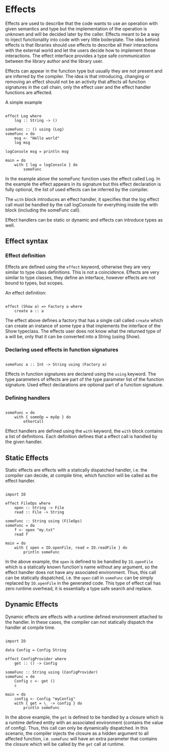 # Effects

Effects are used to describe that the code wants to use an operation with given semantics and type but the implementation of the operation is unknown and will be decided later by the caller. Effects meant to be a way to inject functionality into code with very little boilerplate.
The idea behind effects is that libraries should use effects to describe all their interactions with the external world and let the users decide how to implement those interactions. The effect interface provides a type safe communication between the library author and the library user.

Effects can appear in the function type but usually they are not present and are inferred by the compiler. The idea is that introducing, changing or removing an effect should not be an activity that affects all function signatures in the call chain, only the effect user and the effect handler functions are affected.

A simple example

```Siko

effect Log where
    log :: String -> ()

someFunc :: () using (Log)
someFunc = do
    msg <- "Hello world"
    log msg

logConsole msg = println msg

main = do
    with { log = logConsole } do
        someFunc
```
In the example above the someFunc function uses the effect called Log. In the example the effect appears in its signature but this effect declaration is fully optional, the list of used effects can be inferred by the compiler.

The `with` block introduces an effect handler, it specifies that the log effect call must be handled by the call logConsole for everything inside the with block (including the someFunc call).

Effect handlers can be static or dynamic and effects can introduce types as well.

## Effect syntax

### Effect definition

Effects are defined using the `effect` keyword, otherwise they are very similar to type class definitions. This is not a coincidence. Effects are very similar to type classes, they define an interface, however effects are not bound to types, but scopes.

An effect definition:

```Siko

effect (Show a) => Factory a where
    create a :: a

```

The effect above defines a factory that has a single call called `create` which can create an instance of some type a that implements the interface of the Show typeclass. The effects user does not know what the returned type of a will be, only that it can be converted into a String (using Show).

### Declaring used effects in function signatures

```Siko

someFunc a :: Int -> String using (Factory a)
```

Effects in function signatures are declared using the `using` keyword. The type parameters of effects are part of the type parameter list of the function signature. Used effect declarations are optional part of a function signature.

### Defining handlers

```Siko

someFunc = do
    with { someOp = myOp } do
        otherCall
```

Effect handlers are defined using the `with` keyword, the `with` block contains a list of definitions. Each definition defines that a effect call is handled by the given handler.

## Static Effects

Static effects are effects with a statically dispatched handler, i.e. the compiler can decide, at compile time, which function will be called as the effect handler.

```Siko

import IO

effect FileOps where
    open :: String -> File
    read :: File -> String

someFunc :: String using (FileOps)
someFunc = do
    f <- open "my.txt"
    read f

main = do
    with { open = IO.openFile, read = IO.readFile } do
        println someFunc
```

In the above example, the `open` is defined to be handled by `IO.openFile` which is a statically known function's name without any argument, so the effect handler does not have any associated environment. Thus, this call can be statically dispatched, i.e. the `open` call in `someFunc` can be simply replaced by `IO.openFile` in the generated code. This type of effect call has zero runtime overhead, it is essentially a type safe search and replace.

## Dynamic Effects

Dynamic effects are effects with a runtime defined environment attached to the handler. In these cases, the compiler can not statically dispatch the handler at compile time.

```Siko

import IO

data Config = Config String

effect ConfigProvider where
    get :: () -> Config

someFunc :: String using (ConfigProvider)
someFunc = do
    Config c <- get ()
    c

main = do
    config <- Config "myConfig"
    with { get = \_ -> config } do
        println someFunc
```

In the above example, the `get` is defined to be handled by a closure which is a runtime defined entity with an associated environment (contains the value of config). Thus, this call can only be dynamically dispatched. In this scenario, the compiler injects the closure as a hidden argument to all affected function, i.e. `someFunc` will have an extra parameter that contains the closure which will be called by the `get` call at runtime.
